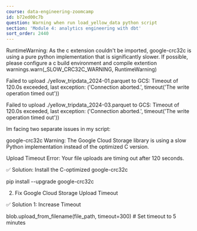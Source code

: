 ```yaml
---
course: data-engineering-zoomcamp
id: b72ed00c7b
question: Warning when run load_yellow_data python script
section: 'Module 4: analytics engineering with dbt'
sort_order: 2440
---
```


RuntimeWarning: As the c extension couldn't be imported, google-crc32c is using a pure python implementation that is significantly slower. If possible, please configure a c build environment and compile extention warnings.warn(_SLOW_CRC32C_WARNING, RuntimeWarning)

Failed to upload ./yellow_tripdata_2024-01.parquet to GCS: Timeout of 120.0s exceeded, last exception: ('Connection aborted.', timeout('The write operation timed out'))

Failed to upload ./yellow_tripdata_2024-03.parquet to GCS: Timeout of 120.0s exceeded, last exception: ('Connection aborted.', timeout('The write operation timed out'))

Im facing two separate issues in my script:

google-crc32c Warning: The Google Cloud Storage library is using a slow Python implementation instead of the optimized C version.

Upload Timeout Error: Your file uploads are timing out after 120 seconds.

✅ Solution: Install the C-optimized google-crc32c

pip install --upgrade google-crc32c

2. Fix Google Cloud Storage Upload Timeout

✅ Solution 1: Increase Timeout

blob.upload_from_filename(file_path, timeout=300) # Set timeout to 5 minutes

